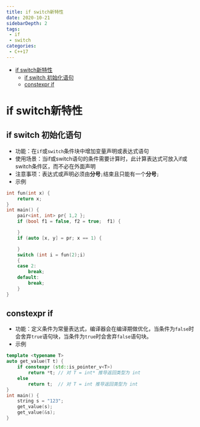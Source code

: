 ```yaml
---
title: if switch新特性
date: 2020-10-21
sidebarDepth: 2
tags:
 - if
 - switch
categories:
 - C++17
---
```

- [if switch新特性](#if-switch新特性)
  - [if switch 初始化语句](#if-switch-初始化语句)
  - [constexpr if](#constexpr-if)
# if switch新特性
## if switch 初始化语句
- 功能：在`if`或`switch`条件块中增加变量声明或表达式语句
- 使用场景：当if或switch语句的条件需要计算时，此计算表达式可放入if或switch条件区，而不必在外面声明
- 注意事项：表达式或声明必须由**分号**`;`结束且只能有一个**分号**`;`
- 示例
```c++
int fun(int x) {
    return x;
}
int main() {
    pair<int, int> pr{ 1,2 };
    if (bool f1 = false, f2 = true;  f1) {

    }
    if (auto [x, y] = pr; x == 1) {

    }
    switch (int i = fun(2);i)
    {
    case 2:
        break;
    default:
        break;
    }
}
```
## constexpr if
- 功能：定义条件为常量表达式，编译器会在编译期做优化，当条件为`false`时会舍弃`true`语句块，当条件为`true`时会舍弃`false`语句块。
- 示例
```c++
template <typename T>
auto get_value(T t) {
    if constexpr (std::is_pointer_v<T>)
        return *t; // 对 T = int* 推导返回类型为 int
    else
        return t;  // 对 T = int 推导返回类型为 int
}
int main() {
    string s = "123";
    get_value(s);
    get_value(&s);
}
```
